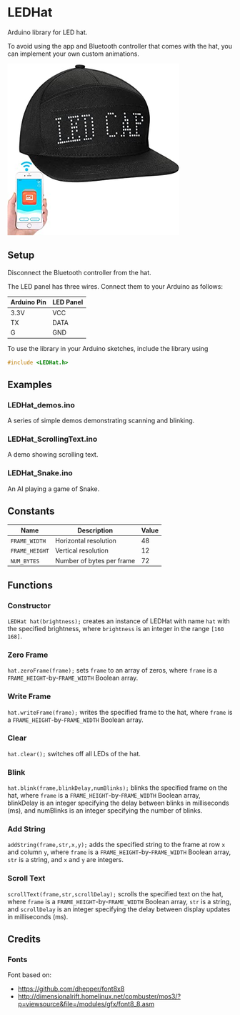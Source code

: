 # LEDHat

Arduino library for LED hat.

To avoid using the app and Bluetooth controller that comes with the hat, you can implement your own custom animations.

![](images/led_cap.jpg)

## Setup
Disconnect the Bluetooth controller from the hat.

The LED panel has three wires. Connect them to your Arduino as follows:

| Arduino Pin | LED Panel |
| ----------- | --------- |
| 3.3V        | VCC       |
| TX          | DATA      |
| G           | GND       |

To use the library in your Arduino sketches, include the library using
```cpp
#include <LEDHat.h>
```

## Examples

### LEDHat_demos.ino
A series of simple demos demonstrating scanning and blinking.

### LEDHat_ScrollingText.ino
A demo showing scrolling text.

### LEDHat_Snake.ino
An AI playing a game of Snake.


## Constants

| Name           | Description               | Value |
| -------------- | ------------------------- | ----- |
| `FRAME_WIDTH`  | Horizontal resolution     | 48    |
| `FRAME_HEIGHT` | Vertical resolution       | 12    |
| `NUM_BYTES`    | Number of bytes per frame | 72    |

## Functions

### Constructor
`LEDHat hat(brightness);` creates an instance of LEDHat with name `hat` with the specified brightness, where `brightness` is an integer in the range `[160 168]`.

### Zero Frame
`hat.zeroFrame(frame);` sets `frame` to an array of zeros, where `frame` is a `FRAME_HEIGHT`-by-`FRAME_WIDTH` Boolean array.

### Write Frame
`hat.writeFrame(frame);` writes the specified frame to the hat, where `frame` is a `FRAME_HEIGHT`-by-`FRAME_WIDTH` Boolean array.

### Clear
`hat.clear();` switches off all LEDs of the hat.

### Blink
`hat.blink(frame,blinkDelay,numBlinks);` blinks the specified frame on the hat, where `frame` is a `FRAME_HEIGHT`-by-`FRAME_WIDTH` Boolean array, blinkDelay is an integer specifying the delay between blinks in milliseconds (ms), and numBlinks is an integer specifying the number of blinks.

### Add String
`addString(frame,str,x,y);` adds the specified string to the frame at row `x` and column `y`, where `frame` is a `FRAME_HEIGHT`-by-`FRAME_WIDTH` Boolean array, `str` is a string, and `x` and `y` are integers.

### Scroll Text
`scrollText(frame,str,scrollDelay);` scrolls the specified text on the hat, where `frame` is a `FRAME_HEIGHT`-by-`FRAME_WIDTH` Boolean array, `str` is a string, and `scrollDelay` is an integer specifying the delay between display updates in milliseconds (ms).

## Credits
### Fonts
Font based on:
 * https://github.com/dhepper/font8x8
 * http://dimensionalrift.homelinux.net/combuster/mos3/?p=viewsource&file=/modules/gfx/font8_8.asm